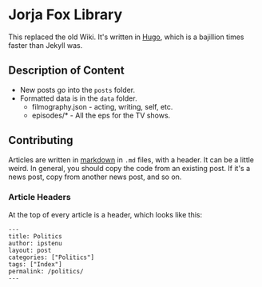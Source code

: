 # Jorja Fox Library

This replaced the old Wiki. It's written in [Hugo](http://gohugo.io), which is a bajillion times faster than Jekyll was.

## Description of Content

* New posts go into the `posts` folder. 
* Formatted data is in the `data` folder.
    - filmography.json - acting, writing, self, etc.
    - episodes/* - All the eps for the TV shows.

## Contributing

Articles are written in [markdown](https://docs.gitlab.com/ee/user/markdown.html) in `.md` files, with a header. It can be a little weird. In general, you should copy the code from an existing post. If it's a news post, copy from another news post, and so on.

### Article Headers

At the top of every article is a header, which looks like this:

```
---
title: Politics
author: ipstenu
layout: post
categories: ["Politics"]
tags: ["Index"]
permalink: /politics/
---
```

